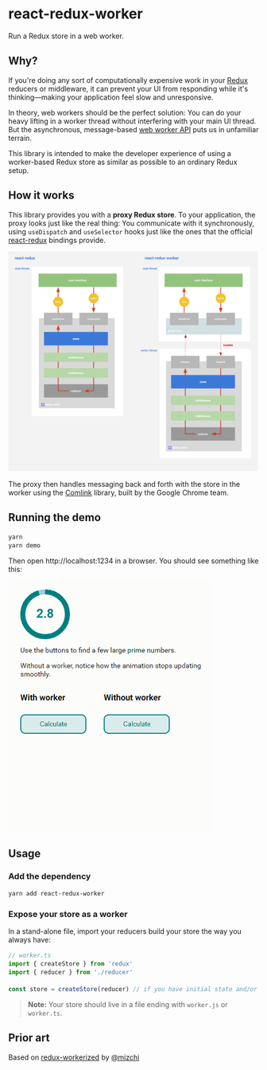 # react-redux-worker

Run a Redux store in a web worker.

## Why?

If you're doing any sort of computationally expensive work in your [Redux](https://redux.js.org) reducers or middleware, it
can prevent your UI from responding while it's thinking&mdash;making your application feel slow and
unresponsive.

In theory, web workers should be the perfect solution: You can do your heavy lifting in a worker
thread without interfering with your main UI thread. But the asynchronous, message-based [web worker
API](https://redux.js.org) puts us in unfamiliar terrain.

This library is intended to make the developer experience of using a worker-based Redux store as
similar as possible to an ordinary Redux setup.

## How it works

This library provides you with a **proxy Redux store**. To your application, the proxy looks just
like the real thing: You communicate with it synchronously, using `useDispatch` and `useSelector`
hooks just like the ones that the official [react-redux](https://github.com/reduxjs/react-redux)
bindings provide.

![diagram](./img/react-redux-worker.svg)

The proxy then handles messaging back and forth with the store in the worker using the
[Comlink](https://github.com/GoogleChromeLabs/comlink) library, built by the Google Chrome team.

## Running the demo

```bash
yarn
yarn demo
```

Then open http://localhost:1234 in a browser. You should see something like this:

![demo](./img/worker-demo.gif)

## Usage

### Add the dependency

```bash
yarn add react-redux-worker
```

### Expose your store as a worker

In a stand-alone file, import your reducers build your store the way you always have:

```ts
// worker.ts
import { createStore } from 'redux'
import { reducer } from './reducer'

const store = createStore(reducer) // if you have initial state and/or middleware you can add them here as well
```

> **Note:** Your store should live in a file ending with `worker.js` or `worker.ts`.

## Prior art

Based on [redux-workerized](https://github.com/mizchi/redux-workerized) by [@mizchi](https://github.com/mizchi/)

```

```
